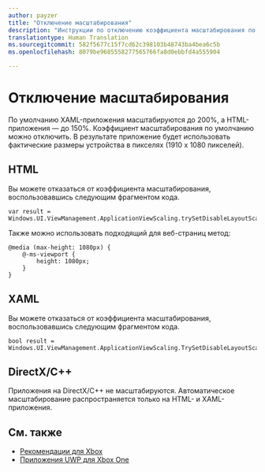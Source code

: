 ```yaml
---
author: payzer
title: "Отключение масштабирования"
description: "Инструкции по отключению коэффициента масштабирования по умолчанию."
translationtype: Human Translation
ms.sourcegitcommit: 582f5677c15f7cd62c398103b48743ba4bea6c5b
ms.openlocfilehash: 8079be9685558277565766fa8d0ebbfd4a555904

---
```


# Отключение масштабирования   
По умолчанию XAML-приложения масштабируются до 200%, а HTML-приложения — до 150%. Коэффициент масштабирования по умолчанию можно отключить. В результате приложение будет использовать фактические размеры устройства в пикселях (1910 x 1080 пикселей).   
   
## HTML   
Вы можете отказаться от коэффициента масштабирования, воспользовавшись следующим фрагментом кода. 
   
```
var result = Windows.UI.ViewManagement.ApplicationViewScaling.trySetDisableLayoutScaling(true);
```

Также можно использовать подходящий для веб-страниц метод:   

```   
@media (max-height: 1080px) {   
    @-ms-viewport {   
        height: 1080px;   
    }   
}   
```

## XAML
Вы можете отказаться от коэффициента масштабирования, воспользовавшись следующим фрагментом кода.   
   
```
bool result = Windows.UI.ViewManagement.ApplicationViewScaling.TrySetDisableLayoutScaling(true);
```
   
## DirectX/C++   
Приложения на DirectX/C++ не масштабируются. Автоматическое масштабирование распространяется только на HTML- и XAML-приложения.  

## См. также
- [Рекомендации для Xbox](tailoring-for-xbox.md)
- [Приложения UWP для Xbox One](index.md)



<!--HONumber=Aug16_HO3-->


